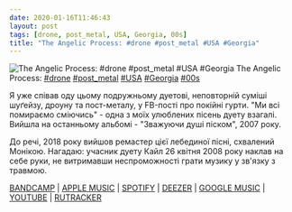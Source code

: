 ```yaml
---
date: 2020-01-16T11:46:43
layout: post
tags: [drone, post_metal, USA, Georgia, 00s]
title: "The Angelic Process: #drone #post_metal #USA #Georgia"
---
```

![The Angelic Process: #drone #post_metal #USA #Georgia](https://res.cloudinary.com/vast-space-unexplored/image/upload/q_auto,dpr_auto,w_auto/photos/photo_855_16-01-2020_11-46-43.jpg)
The Angelic Process: [#drone](/tags/#drone) [#post_metal](/tags/#post_metal) [#USA](/tags/#USA) [#Georgia](/tags/#Georgia) [#00s](/tags/#00s)

Я уже співав оду цьому подружньому дуетові, неповторній суміші шуґейзу, дроуну та пост-металу, у FB-пості про покійні гурти. &quot;Ми всі помираємо сміючись&quot; - одна з моїх улюблених пісень дуету взагалі. Вийшла на останньому альбомі - &quot;Зважуючи душі піском&quot;, 2007 року.

До речі, 2018 року вийшов ремастер цієї лебединої пісні, схвалений Монікою. Нагадаю: учасник дуету Кайл 26 квітня 2008 року наклав на себе руки, не витримавши неспроможності грати музику у зв&#39;язку з травмою.

[BANDCAMP](https://burningworldrecords.bandcamp.com/album/weighing-souls-with-sand) \| [APPLE MUSIC](https://music.apple.com/tr/album/weighing-souls-with-sand/1325156295) \| [SPOTIFY](https://open.spotify.com/album/7g8dRQvCKBxaSJfmoSebgw) \| [DEEZER](https://www.deezer.com/album/52865292?utm_source=deezer&amp;utm_content=album-52865292&amp;utm_term=1601611822_1579167714&amp;utm_medium=web) \| [GOOGLE MUSIC](https://play.google.com/music/m/Bqk7bkieway3pt7wjodhjdvf6lq?t=Weighing_Souls_with_Sand_-_The_Angelic_Process) \| [YOUTUBE](https://www.youtube.com/playlist?list=OLAK5uy_nOl_hmknyyUeiTc2ANBGWUXhyZa_iDFmM) \| [RUTRACKER](https://rutracker.org/forum/viewtopic.php?t=5832871)